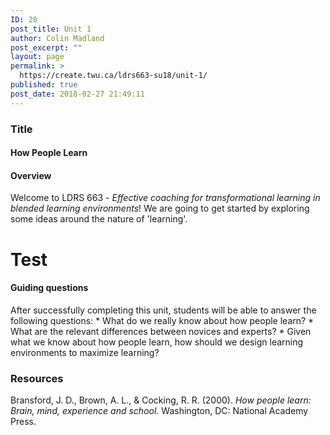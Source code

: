 ```yaml
---
ID: 20
post_title: Unit 1
author: Colin Madland
post_excerpt: ""
layout: page
permalink: >
  https://create.twu.ca/ldrs663-su18/unit-1/
published: true
post_date: 2018-02-27 21:49:11
---
```

### Title

#### How People Learn

#### Overview
Welcome to LDRS 663 - _Effective coaching for transformational learning in blended learning environments_! We are going to get started by exploring some ideas around the nature of 'learning'.
<h1>Test</h1>
<h4>Guiding questions</h4>
After successfully completing this unit, students will be able to answer the following questions:
* What do we really know about how people learn?
* What are the relevant differences between novices and experts?
* Given what we know about how people learn, how should we design learning environments to maximize learning?

### Resources
Bransford, J. D., Brown, A. L., &amp; Cocking, R. R. (2000). _How people learn: Brain, mind, experience and school._ Washington, DC: National Academy Press.